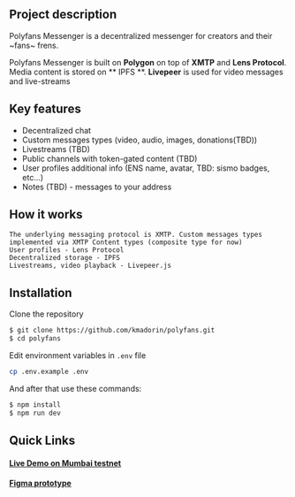 ## Project description

Polyfans Messenger is a decentralized messenger for creators and their ~fans~ frens.

Polyfans Messenger is built on **Polygon** on top of **XMTP** and **Lens Protocol**. Media content is stored on ** IPFS **. **Livepeer** is used for video messages and live-streams

## Key features
- Decentralized chat
- Custom messages types (video, audio, images, donations(TBD)) 
- Livestreams (TBD)
- Public channels with token-gated content (TBD)
- User profiles additional info (ENS name, avatar, TBD: sismo badges, etc...)
- Notes (TBD) - messages to your address

## How it works

	The underlying messaging protocol is XMTP. Custom messages types implemented via XMTP Content types (composite type for now)
	User profiles - Lens Protocol
	Decentralized storage - IPFS
	Livestreams, video playback - Livepeer.js


## Installation

Clone the repository

```bash
$ git clone https://github.com/kmadorin/polyfans.git
$ cd polyfans
```

Edit environment variables in `.env` file 
```bash
cp .env.example .env
```

And after that use these commands:
```bash
$ npm install
$ npm run dev
```

## Quick Links

#### [Live Demo on Mumbai testnet](https://polyfans-messenger.vercel.app/)
#### [Figma prototype](https://www.figma.com/proto/s5FaHr7HYaCUvBhdcGUD2F/Polyfans-Messenger?node-id=0%3A1&scaling=min-zoom&page-id=0%3A1&starting-point-node-id=157%3A53)
